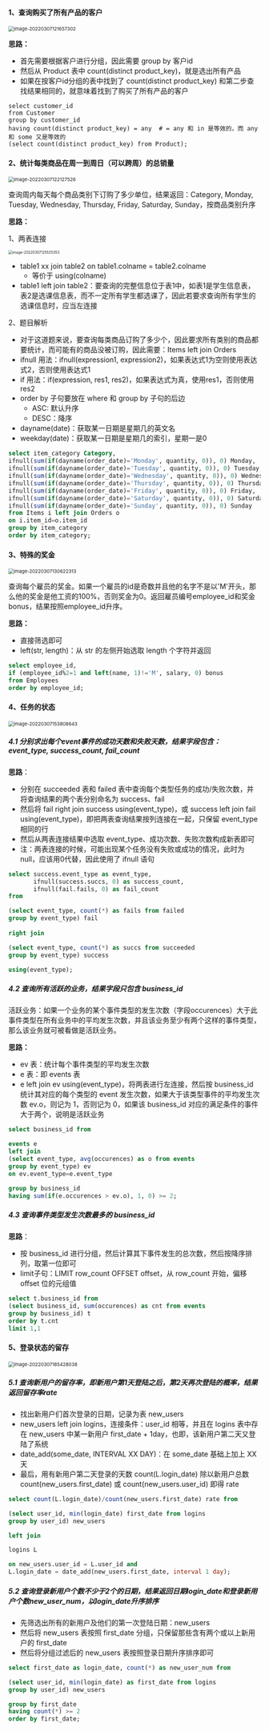 #### 1、查询购买了所有产品的客户

<img src="assets/image-20220307121657302.png" alt="image-20220307121657302" style="zoom: 67%;" />

**思路：**

- 首先需要根据客户进行分组，因此需要 group by 客户id
- 然后从 Product 表中 count(distinct product_key)，就是选出所有产品
- 如果在按客户id分组的表中找到了 count(distinct product_key) 和第二步查找结果相同的，就意味着找到了购买了所有产品的客户

```mysql
select customer_id
from Customer
group by customer_id
having count(distinct product_key) = any  # = any 和 in 是等效的，而 any 和 some 又是等效的
(select count(distinct product_key) from Product);
```



#### 2、统计每类商品在周一到周日（可以跨周）的总销量

<img src="assets/image-20220307122127526.png" alt="image-20220307122127526" style="zoom:67%;" />

查询周内每天每个商品类别下订购了多少单位，结果返回：Category, Monday, Tuesday, Wednesday, Thursday, Friday, Saturday, Sunday，按商品类别升序

**思路：**

1、两表连接

<img src="assets/image-20220307125525353.png" alt="image-20220307125525353" style="zoom:50%;" />

- table1 xx join table2 on table1.colname = table2.colname
  - 等价于 using(colname)
- table1 left join table2：要查询的完整信息位于表1中，如表1是学生信息表，表2是选课信息表，而不一定所有学生都选课了，因此若要求查询所有学生的选课信息时，应当左连接

2、题目解析

- 对于这道题来说，要查询每类商品订购了多少个，因此要求所有类别的商品都要统计，而可能有的商品没被订购，因此需要：Items left join Orders
- ifnull 用法：ifnull(expression1, expression2)，如果表达式1为空则使用表达式2，否则使用表达式1
- if 用法：if(expression, res1, res2)，如果表达式为真，使用res1，否则使用res2
- order by 子句要放在 where 和 group by 子句的后边
  - ASC: 默认升序
  - DESC：降序
- dayname(date)：获取某一日期是星期几的英文名
- weekday(date)：获取某一日期是星期几的索引，星期一是0

```sql
select item_category Category,
ifnull(sum(if(dayname(order_date)='Monday', quantity, 0)), 0) Monday,
ifnull(sum(if(dayname(order_date)='Tuesday', quantity, 0)), 0) Tuesday,
ifnull(sum(if(dayname(order_date)='Wednesday', quantity, 0)), 0) Wednesday,
ifnull(sum(if(dayname(order_date)='Thursday', quantity, 0)), 0) Thursday,
ifnull(sum(if(dayname(order_date)='Friday', quantity, 0)), 0) Friday,
ifnull(sum(if(dayname(order_date)='Saturday', quantity, 0)), 0) Saturday,
ifnull(sum(if(dayname(order_date)='Sunday', quantity, 0)), 0) Sunday
from Items i left join Orders o
on i.item_id=o.item_id
group by item_category
order by item_category;
```



#### 3、特殊的奖金

<img src="assets/image-20220307130622313.png" alt="image-20220307130622313" style="zoom:67%;" />

查询每个雇员的奖金。如果一个雇员的id是奇数并且他的名字不是以'M'开头，那么他的奖金是他工资的100%，否则奖金为0。返回雇员编号employee_id和奖金bonus，结果按照employee_id升序。

**思路：**

- 直接筛选即可
- left(str, length)：从 str 的左侧开始选取 length 个字符并返回

```sql
select employee_id,
if (employee_id%2=1 and left(name, 1)!='M', salary, 0) bonus
from Employees
order by employee_id;
```



#### 4、任务的状态

<img src="assets/image-20220307153808643.png" alt="image-20220307153808643" style="zoom:67%;" />

##### 4.1 分别求出每个event事件的成功天数和失败天数，结果字段包含：event_type, success_count, fail_count

**思路**：

- 分别在 succeeded 表和 failed 表中查询每个类型任务的成功/失败次数，并将查询结果的两个表分别命名为 success、fail
- 然后将 fail right join success using(event_type)，或 success left join fail using(event_type)，即把两表查询结果按列连接在一起，只保留 event_type 相同的行
- 然后从两表连接结果中选取 event_type、成功次数、失败次数构成新表即可
- 注：两表连接的时候，可能出现某个任务没有失败或成功的情况，此时为null，应该用0代替，因此使用了 ifnull 语句

```sql
select success.event_type as event_type,
       ifnull(success.succs, 0) as success_count,
       ifnull(fail.fails, 0) as fail_count
from

(select event_type, count(*) as fails from failed
group by event_type) fail
  
right join 

(select event_type, count(*) as succs from succeeded
group by event_type) success

using(event_type);
```



##### 4.2 查询所有活跃的业务，结果字段只包含 business_id

活跃业务：如果一个业务的某个事件类型的发生次数（字段occurences）大于此事件类型在所有业务中的平均发生次数，并且该业务至少有两个这样的事件类型，那么该业务就可被看做是活跃业务。

**思路：**

- ev 表：统计每个事件类型的平均发生次数
- e 表：即 events 表
- e left join ev using(event_type)，将两表进行左连接，然后按 business_id 统计其对应的每个类型的 event 发生次数，如果大于该类型事件的平均发生次数 ev.o，则记为 1，否则记为 0，如果该 business_id 对应的满足条件的事件大于两个，说明是活跃业务

```sql
select business_id from

events e
left join
(select event_type, avg(occurences) as o from events
group by event_type) ev
on ev.event_type=e.event_type

group by business_id
having sum(if(e.occurences > ev.o), 1, 0) >= 2;
```



##### 4.3 查询事件类型发生次数最多的 business_id

**思路**：

- 按 business_id 进行分组，然后计算其下事件发生的总次数，然后按降序排列，取第一位即可
- limit子句：LIMIT row_count OFFSET offset，从 row_count 开始，偏移 offset 位的元组值

```sql
select t.business_id from
(select business_id, sum(occurences) as cnt from events
group by business_id) t
order by t.cnt
limit 1,1
```



#### 5、登录状态的留存

<img src="assets/image-20220307185428038.png" alt="image-20220307185428038" style="zoom: 67%;" />

##### 5.1 查询新用户的留存率，即新用户第1天登陆之后，第2天再次登陆的概率，结果返回留存率rate

- 找出新用户们首次登录的日期，记录为表 new_users
- new_users left join logins，连接条件：user_id 相等，并且在 logins 表中存在 new_users 中某一新用户 first_date + 1day，也即，该新用户第二天又登陆了系统
- date_add(some_date, INTERVAL XX DAY)：在 some_date 基础上加上 XX 天
- 最后，用有新用户第二天登录的天数 count(L.login_date) 除以新用户总数 count(new_users.first_date) 或 count(new_users.user_id) 即得 rate

```sql
select count(L.login_date)/count(new_users.first_date) rate from

(select user_id, min(login_date) first_date from logins
group by user_id) new_users

left join

logins L

on new_users.user_id = L.user_id and
L.login_date = date_add(new_users.first_date, interval 1 day);
```



##### 5.2 查询登录新用户个数不少于2个的日期，结果返回日期login_date和登录新用户个数new_user_num，以login_date升序排序

- 先筛选出所有的新用户及他们的第一次登陆日期：new_users
- 然后将 new_users 表按照 first_date 分组，只保留那些含有两个或以上新用户的 first_date
- 然后将分组过滤后的 new_users 表按照登录日期升序排序即可

```sql
select first_date as login_date, count(*) as new_user_num from

(select user_id, min(login_date) as first_date from logins
group by user_id) new_users

group by first_date
having count(*) >= 2
order by first_date;
```

